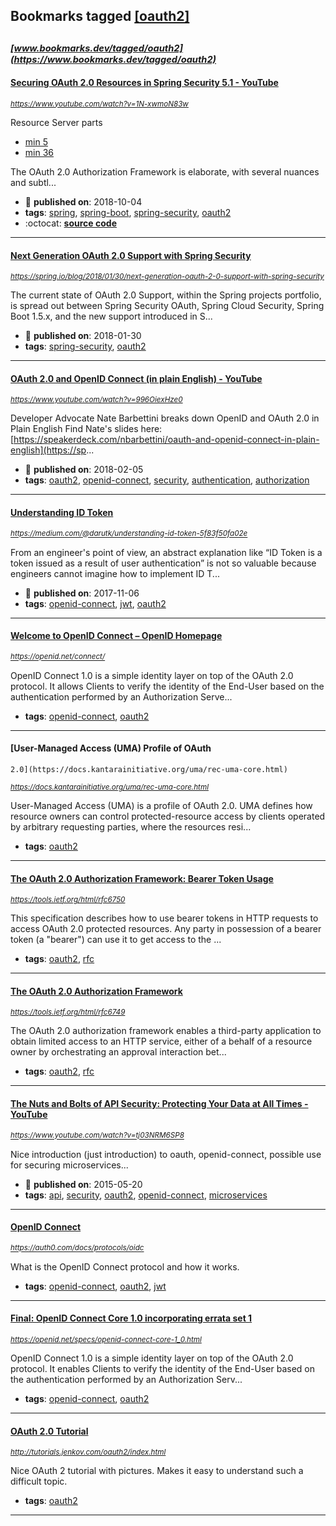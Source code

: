 ## Bookmarks tagged [[oauth2]](https://www.bookmarks.dev?q=[oauth2])

_<sup><sup>[www.bookmarks.dev/tagged/oauth2](https://www.bookmarks.dev/tagged/oauth2)</sup></sup>_
---
#### [Securing OAuth 2.0 Resources in Spring Security 5.1 - YouTube](https://www.youtube.com/watch?v=1N-xwmoN83w)
_<sup>https://www.youtube.com/watch?v=1N-xwmoN83w</sup>_

Resource Server parts 
- [min 5](https://youtu.be/1N-xwmoN83w?t=295)
- [min 36](https://youtu.be/1N-xwmoN83w?t=2176)

The OAuth 2.0 Authorization Framework is elaborate, with several nuances and subtl...
* :calendar: **published on**: 2018-10-04
* **tags**: [spring](../tagged/spring.md), [spring-boot](../tagged/spring-boot.md), [spring-security](../tagged/spring-security.md), [oauth2](../tagged/oauth2.md)
* :octocat: **[source code](https://github.com/jzheaux/messaging-app/tree/springone2018-demo)**
---
#### [Next Generation OAuth 2.0 Support with Spring Security](https://spring.io/blog/2018/01/30/next-generation-oauth-2-0-support-with-spring-security)
_<sup>https://spring.io/blog/2018/01/30/next-generation-oauth-2-0-support-with-spring-security</sup>_

The current state of OAuth 2.0 Support, within the Spring projects portfolio, is spread out between Spring Security OAuth, Spring Cloud Security, Spring Boot 1.5.x, and the new support introduced in S...
* :calendar: **published on**: 2018-01-30
* **tags**: [spring-security](../tagged/spring-security.md), [oauth2](../tagged/oauth2.md)
---
#### [OAuth 2.0 and OpenID Connect (in plain English) - YouTube](https://www.youtube.com/watch?v=996OiexHze0)
_<sup>https://www.youtube.com/watch?v=996OiexHze0</sup>_

Developer Advocate Nate Barbettini breaks down OpenID and OAuth 2.0 in Plain English Find Nate's slides here: [https://speakerdeck.com/nbarbettini/oauth-and-openid-connect-in-plain-english](https://sp...
* :calendar: **published on**: 2018-02-05
* **tags**: [oauth2](../tagged/oauth2.md), [openid-connect](../tagged/openid-connect.md), [security](../tagged/security.md), [authentication](../tagged/authentication.md), [authorization](../tagged/authorization.md)
---
#### [Understanding ID Token](https://medium.com/@darutk/understanding-id-token-5f83f50fa02e)
_<sup>https://medium.com/@darutk/understanding-id-token-5f83f50fa02e</sup>_

From an engineer's point of view, an abstract explanation like “ID Token is a token issued as a result of user authentication” is not so valuable because engineers cannot imagine how to implement ID T...
* :calendar: **published on**: 2017-11-06
* **tags**: [openid-connect](../tagged/openid-connect.md), [jwt](../tagged/jwt.md), [oauth2](../tagged/oauth2.md)
---
#### [Welcome to OpenID Connect – OpenID Homepage](https://openid.net/connect/)
_<sup>https://openid.net/connect/</sup>_

OpenID Connect 1.0 is a simple identity layer on top of the OAuth 2.0 protocol. It allows Clients to verify the identity of the End-User based on the authentication performed by an Authorization Serve...
* **tags**: [openid-connect](../tagged/openid-connect.md), [oauth2](../tagged/oauth2.md)
---
#### [User-Managed Access (UMA) Profile of OAuth
    2.0](https://docs.kantarainitiative.org/uma/rec-uma-core.html)
_<sup>https://docs.kantarainitiative.org/uma/rec-uma-core.html</sup>_

User-Managed Access (UMA) is a profile of OAuth 2.0. UMA defines how resource owners can control protected-resource access by clients operated by arbitrary requesting parties, where the resources resi...
* **tags**: [oauth2](../tagged/oauth2.md)
---
#### [The OAuth 2.0 Authorization Framework: Bearer Token Usage](https://tools.ietf.org/html/rfc6750)
_<sup>https://tools.ietf.org/html/rfc6750</sup>_

This specification describes how to use bearer tokens in HTTP requests to access OAuth 2.0 protected resources.  Any party in possession of a bearer token (a "bearer") can use it to get access to the ...
* **tags**: [oauth2](../tagged/oauth2.md), [rfc](../tagged/rfc.md)
---
#### [The OAuth 2.0 Authorization Framework](https://tools.ietf.org/html/rfc6749)
_<sup>https://tools.ietf.org/html/rfc6749</sup>_

The OAuth 2.0 authorization framework enables a third-party application to obtain limited access to an HTTP service, either of a behalf of a resource owner by orchestrating an approval interaction bet...
* **tags**: [oauth2](../tagged/oauth2.md), [rfc](../tagged/rfc.md)
---
#### [The Nuts and Bolts of API Security: Protecting Your Data at All Times - YouTube](https://www.youtube.com/watch?v=tj03NRM6SP8)
_<sup>https://www.youtube.com/watch?v=tj03NRM6SP8</sup>_

Nice introduction (just introduction) to oauth, openid-connect, possible use for securing microservices...
* :calendar: **published on**: 2015-05-20
* **tags**: [api](../tagged/api.md), [security](../tagged/security.md), [oauth2](../tagged/oauth2.md), [openid-connect](../tagged/openid-connect.md), [microservices](../tagged/microservices.md)
---
#### [OpenID Connect](https://auth0.com/docs/protocols/oidc)
_<sup>https://auth0.com/docs/protocols/oidc</sup>_

What is the OpenID Connect protocol and how it works.
* **tags**: [openid-connect](../tagged/openid-connect.md), [oauth2](../tagged/oauth2.md), [jwt](../tagged/jwt.md)
---
#### [Final: OpenID Connect Core 1.0 incorporating errata set 1](https://openid.net/specs/openid-connect-core-1_0.html)
_<sup>https://openid.net/specs/openid-connect-core-1_0.html</sup>_

OpenID Connect 1.0 is a simple identity layer on top of the OAuth 2.0 protocol. It enables Clients to verify the identity of the End-User based on the authentication performed by an Authorization Serv...
* **tags**: [openid-connect](../tagged/openid-connect.md), [oauth2](../tagged/oauth2.md)
---
#### [OAuth 2.0 Tutorial](http://tutorials.jenkov.com/oauth2/index.html)
_<sup>http://tutorials.jenkov.com/oauth2/index.html</sup>_

Nice OAuth 2 tutorial with pictures. Makes it easy to understand such a difficult topic.
* **tags**: [oauth2](../tagged/oauth2.md)
---
